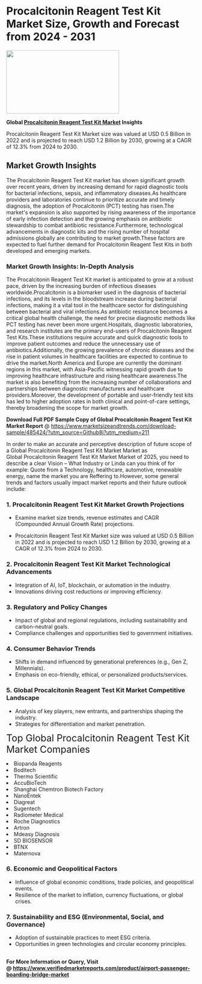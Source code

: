 <H1>Procalcitonin Reagent Test Kit Market Size, Growth and Forecast from 2024 - 2031</H1><img class="aligncenter size-medium wp-image-584254" src="https://thirdeyenews.in/wp-content/uploads/2024/09/Global-Market-Research-300x168.jpeg" alt="" width="300" height="168" /><p><strong>Global&nbsp;<a href="https://www.marketsizeandtrends.com/download-sample/485424/?utm_source=Github8j?utm_medium=211">Procalcitonin Reagent Test Kit Market</a> Insights</strong></p><p>Procalcitonin Reagent Test Kit Market size was valued at USD 0.5 Billion in 2022 and is projected to reach USD 1.2 Billion by 2030, growing at a CAGR of 12.3% from 2024 to 2030.</p><p><h2>Market Growth Insights</h2> The Procalcitonin Reagent Test Kit market has shown significant growth over recent years, driven by increasing demand for rapid diagnostic tools for bacterial infections, sepsis, and inflammatory diseases.As healthcare providers and laboratories continue to prioritize accurate and timely diagnosis, the adoption of Procalcitonin (PCT) testing has risen.The market's expansion is also supported by rising awareness of the importance of early infection detection and the growing emphasis on antibiotic stewardship to combat antibiotic resistance.Furthermore, technological advancements in diagnostic kits and the rising number of hospital admissions globally are contributing to market growth.These factors are expected to fuel further demand for Procalcitonin Reagent Test Kits in both developed and emerging markets. <h3>Market Growth Insights: In-Depth Analysis</h3> The Procalcitonin Reagent Test Kit market is anticipated to grow at a robust pace, driven by the increasing burden of infectious diseases worldwide.Procalcitonin is a biomarker used in the diagnosis of bacterial infections, and its levels in the bloodstream increase during bacterial infections, making it a vital tool in the healthcare sector for distinguishing between bacterial and viral infections.As antibiotic resistance becomes a critical global health challenge, the need for precise diagnostic methods like PCT testing has never been more urgent.Hospitals, diagnostic laboratories, and research institutes are the primary end-users of Procalcitonin Reagent Test Kits.These institutions require accurate and quick diagnostic tools to improve patient outcomes and reduce the unnecessary use of antibiotics.Additionally, the growing prevalence of chronic diseases and the rise in patient volumes in healthcare facilities are expected to continue to drive the market.North America and Europe are currently the dominant regions in this market, with Asia-Pacific witnessing rapid growth due to improving healthcare infrastructure and rising healthcare awareness.The market is also benefiting from the increasing number of collaborations and partnerships between diagnostic manufacturers and healthcare providers.Moreover, the development of portable and user-friendly test kits has led to higher adoption rates in both clinical and point-of-care settings, thereby broadening the scope for market growth.</p><p><span class=""><strong>Download Full PDF Sample Copy of Global Procalcitonin Reagent Test Kit Market Report</strong> @ <a href="https://www.marketsizeandtrends.com/download-sample/485424/?utm_source=Github8j?utm_medium=211" target="_blank">https://www.marketsizeandtrends.com/download-sample/485424/?utm_source=Github8j?utm_medium=211</a></span></p><p>In order to make an accurate and perceptive description of future scope of a Global&nbsp;Procalcitonin Reagent Test Kit Market Market as Global&nbsp;Procalcitonin Reagent Test Kit Market Market of 2025, you need to describe a clear Vision &ndash; What Industry or Linda can you think of for example: Quote from a Technology, healthcare, automotive, renewable energy, name the market you are Reffering to.However, some general trends and factors usually impact market reports and their future outlook include:</p><h3>1.&nbsp;<strong>Procalcitonin Reagent Test Kit Market Growth Projections</strong></h3><ul><li>Examine market size trends, revenue estimates and CAGR (Compounded Annual Growth Rate) projections.</li><li><p>Procalcitonin Reagent Test Kit Market size was valued at USD 0.5 Billion in 2022 and is projected to reach USD 1.2 Billion by 2030, growing at a CAGR of 12.3% from 2024 to 2030.</p></li></ul><h3>2.&nbsp;<strong>Procalcitonin Reagent Test Kit Market Technological Advancements</strong></h3><ul><li>Integration of AI, IoT, blockchain, or automation in the industry.</li><li>Innovations driving cost reductions or improving efficiency.</li></ul><h3>3.&nbsp;<strong>Regulatory and Policy Changes</strong></h3><ul><li>Impact of global and regional regulations, including sustainability and carbon-neutral goals.</li><li>Compliance challenges and opportunities tied to government initiatives.</li></ul><h3>4.&nbsp;<strong>Consumer Behavior Trends</strong></h3><ul><li>Shifts in demand influenced by generational preferences (e.g., Gen Z, Millennials).</li><li>Emphasis on eco-friendly, ethical, or personalized products/services.</li></ul><h3>5.&nbsp;<strong>Global Procalcitonin Reagent Test Kit Market Competitive Landscape</strong></h3><ul><li>Analysis of key players, new entrants, and partnerships shaping the industry.</li><li>Strategies for differentiation and market penetration.</li></ul><p data-pm-slice="1 1 []"><span style="color: inherit; font-family: inherit; font-size: 25px;">Top Global Procalcitonin Reagent Test Kit Market Companies</span></p><div class="" data-test-id=""><p><li>Biopanda Reagents</li><li> Boditech</li><li> Thermo Scientific</li><li> AccuBioTech</li><li> Shanghai Chemtron Biotech Factory</li><li> NanoEntek</li><li> Diagreat</li><li> Sugentech</li><li> Radiometer Medical</li><li> Roche Diagnostics</li><li> Artron</li><li> Mdeasy Diagnosis</li><li> SD BIOSENSOR</li><li> BTNX</li><li> Maternova</li></p></div><h3>6.&nbsp;<strong>Economic and Geopolitical Factors</strong></h3><ul><li>Influence of global economic conditions, trade policies, and geopolitical events.</li><li>Resilience of the market to inflation, currency fluctuations, or global crises.</li></ul><h3>7.&nbsp;<strong>Sustainability and ESG (Environmental, Social, and Governance)</strong></h3><ul><li>Adoption of sustainable practices to meet ESG criteria.</li><li>Opportunities in green technologies and circular economy principles.</li></ul><h2><strong style="font-size: 14px;">For More Information or Query, Visit @&nbsp;</strong><a style="background-color: #ffffff; font-size: 14px;" href="https://www.marketsizeandtrends.com/report/procalcitonin-reagent-test-kit-market/" target="_blank">https://www.verifiedmarketreports.com/product/airport-passenger-boarding-bridge-market</a></h2>